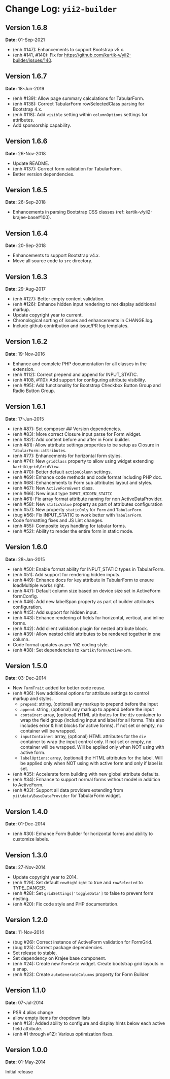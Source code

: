 Change Log: `yii2-builder`
==========================

## Version 1.6.8

**Date:** 01-Sep-2021

- (enh #147): Enhancements to support Bootstrap v5.x.
- (enh #141, #140): Fix for https://github.com/kartik-v/yii2-builder/issues/140.

## Version 1.6.7

**Date:** 18-Jun-2019

- (enh #139): Allow page summary calculations for TabularForm.
- (enh #138): Correct TabularForm rowSelectedClass parsing for Bootstrap 4.x.
- (enh #118): Add `visible` setting within `columnOptions` settings for attributes.
- Add sponsorship capability.

## Version 1.6.6

**Date:** 26-Nov-2018

- Update README.
- (enh #137): Correct form validation for TabularForm.
- Better version dependencies.

## Version 1.6.5

**Date:** 26-Sep-2018

- Enhancements in parsing Bootstrap CSS classes (ref: kartik-v/yii2-krajee-base#100).

## Version 1.6.4

**Date:** 20-Sep-2018

- Enhancements to support Bootstrap v4.x.
- Move all source code to `src` directory.

## Version 1.6.3

**Date:** 29-Aug-2017

- (enh #127): Better empty content validation.
- (enh #126): Enhance hidden input rendering to not display additional markup.
- Update copyright year to current.
- Chronological sorting of issues and enhancements in CHANGE.log.
- Include github contribution and issue/PR log templates.

## Version 1.6.2

**Date:** 19-Nov-2016

- Enhance and complete PHP documentation for all classes in the extension.
- (enh #112): Correct prepend and append for INPUT_STATIC.
- (enh #108, #110): Add support for configuring attribute visibility.
- (enh #95): Add functionality for Bootstrap Checkbox Button Group and Radio Button Group.

## Version 1.6.1

**Date:** 17-Jun-2015

- (enh #87): Set composer ## Version dependencies.
- (enh #83): More correct Closure input parse for Form widget.
- (enh #82): Add content before and after in Form builder.
- (enh #81): Allow attribute settings properties to be setup as Closure in `TabularForm::attributes`.
- (enh #77): Enhancements for horizontal form styles.
- (enh #74): New `gridClass` property to allow using widget extending `kartik\grid\GridView`.
- (enh #70): Better default `actionColumn` settings.
- (enh #69): Enhance code methods and code format including PHP doc.
- (enh #68): Enhancements to Form sub attributes layout and styles.
- (enh #67): New `ActiveFormEvent` class.
- (enh #66): New input type `INPUT_HIDDEN_STATIC`
- (enh #61): Fix array format attribute naming for non ActiveDataProvider.
- (enh #58): New `staticValue` property as part of attributes configuration
- (enh #57): New property `staticOnly` for `Form` and `TabularForm`.
- (bug #56): Fix INPUT_STATIC to work better with `TabularForm`.
- Code formatting fixes and JS Lint changes.
- (enh #55): Composite keys handling for tabular forms.
- (enh #52): Ability to render the entire form in static mode.

## Version 1.6.0

**Date:** 28-Jan-2015

- (enh #50): Enable format ability for INPUT_STATIC types in TabularForm.
- (enh #51): Add support for rendering hidden inputs.
- (enh #49): Enhance docs for key attribute in TabularForm to ensure loadMultiple works right.
- (enh #47): Default column size based on device size set in ActiveForm formConfig.
- (enh #46): Add new labelSpan property as part of builder attributes configuration.
- (enh #45): Add support for hidden input.
- (enh #43): Enhance rendering of fields for horizontal, vertical, and inline forms.
- (enh #42): Add client validation plugin for nested attribute block.
- (enh #39): Allow nested child attributes to be rendered together in one column.
- Code format updates as per Yii2 coding style.
- (enh #38): Set dependencies to `kartik\form\ActiveForm`.

## Version 1.5.0

**Date:** 03-Dec-2014

- New `FormTrait` added for better code reuse.
- (enh #36): New additional options for attribute settings to control markup and styles.
    - `prepend`: string, (optional) any markup to prepend before the input
    - `append`: string, (optional) any markup to append before the input
    - `container`: array, (optional) HTML attributes for the `div` container to wrap the 
      field group (including input and label for all forms. This also includes error 
      & hint blocks for active forms).  If not set or empty, no container will be wrapped.
    - `inputContainer`: array, (optional) HTML attributes for the `div` container to wrap the 
      input control only. If not set or empty, no container will be wrapped. Will be applied 
      only when NOT using with active form.
    - `labelOptions`: array, (optional) the HTML attributes for the label. Will be applied only when NOT using with active form and only if label is set.
- (enh #35): Accelerate form building with new global attribute defaults.
- (enh #34): Enhance to support normal forms without model in addition to ActiveForm.
- (enh #33): Support all data providers extending from `yii\data\BaseDataProvider` for TabularForm widget.

## Version 1.4.0

**Date:** 01-Dec-2014

- (enh #30): Enhance Form Builder for horizontal forms and ability to customize labels.

## Version 1.3.0

**Date:** 27-Nov-2014

- Update copyright year to 2014.
- (enh #29): Set default `rowHighlight` to true and `rowSelected` to TYPE_DANGER.
- (enh #28): Set `gridSettings['toggleData']` to false to prevent form nesting.
- (enh #20): Fix code style and PHP documentation.


## Version 1.2.0

**Date:** 11-Nov-2014

- (bug #26): Correct instance of ActiveForm validation for FormGrid.
- (bug #25): Correct package dependencies.
- Set release to stable.
- Set dependency on Krajee base component.
- (enh #24): Create new `FormGrid` widget. Create bootstrap grid layouts in a snap.
- (enh #23): Create `autoGenerateColumns` property for Form Builder

## Version 1.1.0

**Date:** 07-Jul-2014

- PSR 4 alias change
- allow empty items for dropdown lists
- (enh #13): Added ability to configure and display hints below each active field attribute.
- (enh #1 through #12): Various optimization fixes.

## Version 1.0.0

**Date:** 01-May-2014

Initial release